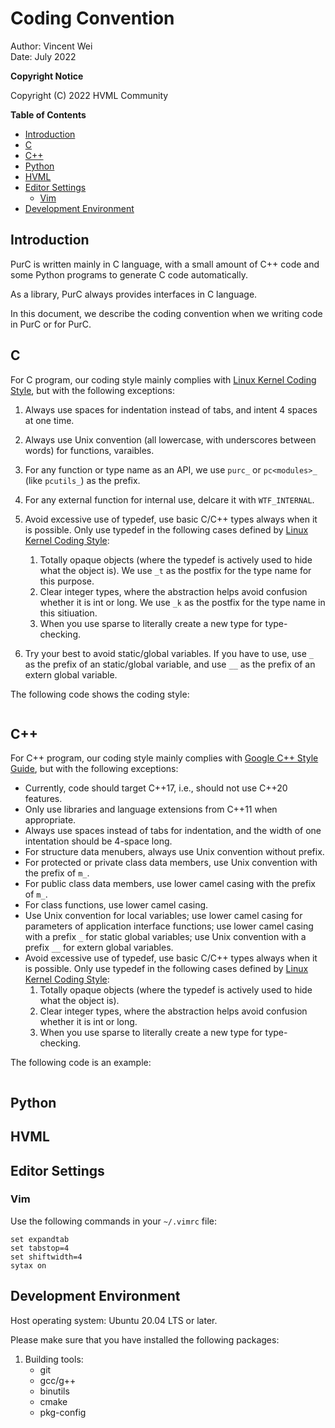 # Coding Convention

Author: Vincent Wei  
Date: July 2022

**Copyright Notice**

Copyright (C) 2022 HVML Community

**Table of Contents**

[//]:# (START OF TOC)

- [Introduction](#introduction)
- [C](#c)
- [C++](#c)
- [Python](#python)
- [HVML](#hvml)
- [Editor Settings](#editor-settings)
   + [Vim](#vim)
- [Development Environment](#development-environment)

[//]:# (END OF TOC)

## Introduction

PurC is written mainly in C language, with a small amount of C++ code and
some Python programs to generate C code automatically.

As a library, PurC always provides interfaces in C language.

In this document, we describe the coding convention when we writing code
in PurC or for PurC.

## C

For C program, our coding style mainly complies with
[Linux Kernel Coding Style], but with the following exceptions:

1) Always use spaces for indentation instead of tabs, and intent 4 spaces
  at one time.

2) Always use Unix convention (all lowercase, with underscores between words)
  for functions, varaibles.

3) For any function or type name as an API, we use `purc_` or `pc<modules>_`
  (like `pcutils_`) as the prefix.

4) For any external function for internal use, delcare it with `WTF_INTERNAL`.

5) Avoid excessive use of typedef, use basic C/C++ types always when it is
  possible. Only use typedef in the following cases defined by
  [Linux Kernel Coding Style]:
    1. Totally opaque objects (where the typedef is actively used to hide
       what the object is).
       We use `_t` as the postfix for the type name for this purpose.
    1. Clear integer types, where the abstraction helps avoid confusion
       whether it is int or long. We use `_k` as the postfix for the type name
       in this sitiuation.
    1. When you use sparse to literally create a new type for type-checking.

6) Try your best to avoid static/global variables. If you have to use,
  use `_` as the prefix of an static/global variable, and use `__` as
  the prefix of an extern global variable.

The following code shows the coding style:

```c
```

## C++

For C++ program, our coding style mainly complies with [Google C++ Style Guide],
but with the following exceptions:

* Currently, code should target C++17, i.e., should not use C++20 features.
* Only use libraries and language extensions from C++11 when appropriate.
* Always use spaces instead of tabs for indentation, and the width of one
  intentation should be 4-space long.
* For structure data menubers, always use Unix convention without prefix.
* For protected or private class data members, use Unix convention with
  the prefix of `m_`.
* For public class data members, use lower camel casing with the prefix of `m_`.
* For class functions, use lower camel casing.
* Use Unix convention for local variables; use lower camel casing for
  parameters of application interface functions; use lower camel casing with
  a prefix `_` for static global variables; use Unix convention with a
  prefix `__` for extern global variables.
* Avoid excessive use of typedef, use basic C/C++ types always when
  it is possible. Only use typedef in the following cases defined by
[Linux Kernel Coding Style]:
    1. Totally opaque objects (where the typedef is actively used to hide
       what the object is).
    1. Clear integer types, where the abstraction helps avoid confusion
       whether it is int or long.
    1. When you use sparse to literally create a new type for type-checking.

The following code is an example:

```cpp
```

## Python

## HVML

## Editor Settings

### Vim

Use the following commands in your `~/.vimrc` file:

    set expandtab
    set tabstop=4
    set shiftwidth=4
    sytax on

## Development Environment

Host operating system: Ubuntu 20.04 LTS or later.

Please make sure that you have installed the following packages:

1. Building tools:
    * git
    * gcc/g++
    * binutils
    * cmake
    * pkg-config

[Beijing FMSoft Technologies Co., Ltd.]: https://www.fmsoft.cn
[FMSoft Technologies]: https://www.fmsoft.cn
[HVML Official Site]: https://hvml.fmsoft.cn

[MiniGUI]: http:/www.minigui.com
[WebKit]: https://webkit.org
[HTML 5.3]: https://www.w3.org/TR/html53/
[DOM Specification]: https://dom.spec.whatwg.org/
[WebIDL Specification]: https://heycam.github.io/webidl/
[CSS 2.2]: https://www.w3.org/TR/CSS22/
[CSS Box Model Module Level 3]: https://www.w3.org/TR/css-box-3/
[Linux Kernel Coding Style]: https://www.kernel.org/doc/html/latest/process/coding-style.html
[Google C++ Style Guide]: https://google.github.io/styleguide/cppguide.html

[HybridOS Architecture]: HybridOS-Architecture
[HybridOS Code and Development Convention]: HybridOS-Code-and-Development-Convention
